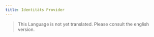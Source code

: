 ```yaml
---
title: Identitäts Provider
---
```


> This Language is not yet translated. Please consult the english version.
